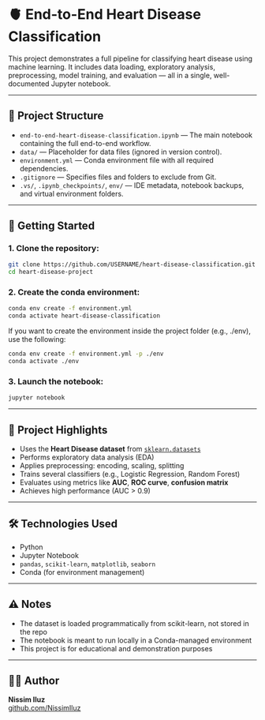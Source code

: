 # 🫀 End-to-End Heart Disease Classification

This project demonstrates a full pipeline for classifying heart disease using machine learning. It includes data loading, exploratory analysis, preprocessing, model training, and evaluation — all in a single, well-documented Jupyter notebook.

---

## 📁 Project Structure

- `end-to-end-heart-disease-classification.ipynb` — The main notebook containing the full end-to-end workflow.
- `data/` — Placeholder for data files (ignored in version control).
- `environment.yml` — Conda environment file with all required dependencies.
- `.gitignore` — Specifies files and folders to exclude from Git.
- `.vs/`, `.ipynb_checkpoints/`, `env/` — IDE metadata, notebook backups, and virtual environment folders.

---

## 🚀 Getting Started

### 1. Clone the repository:
```bash
git clone https://github.com/USERNAME/heart-disease-classification.git
cd heart-disease-project
```

### 2. Create the conda environment:
```bash
conda env create -f environment.yml
conda activate heart-disease-classification
```

If you want to create the environment inside the project folder (e.g., ./env), use the following:
```bash
conda env create -f environment.yml -p ./env
conda activate ./env
```

### 3. Launch the notebook:
```bash
jupyter notebook
```

---

## 🧠 Project Highlights

- Uses the **Heart Disease dataset** from [`sklearn.datasets`](https://scikit-learn.org/stable/datasets/toy_dataset.html)
- Performs exploratory data analysis (EDA)
- Applies preprocessing: encoding, scaling, splitting
- Trains several classifiers (e.g., Logistic Regression, Random Forest)
- Evaluates using metrics like **AUC**, **ROC curve**, **confusion matrix**
- Achieves high performance (AUC > 0.9)

---

## 🛠 Technologies Used

- Python
- Jupyter Notebook
- `pandas`, `scikit-learn`, `matplotlib`, `seaborn`
- Conda (for environment management)

---

## ⚠ Notes

- The dataset is loaded programmatically from scikit-learn, not stored in the repo
- The notebook is meant to run locally in a Conda-managed environment
- This project is for educational and demonstration purposes

---

## 👨‍💼 Author

**Nissim Iluz**  
[github.com/NissimIluz](https://github.com/NissimIluz)
